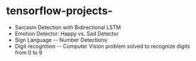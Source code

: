 # tensorflow-projects-
* Sarcasm Detection with Bidirectional LSTM
* Emotion Detector: Happy vs. Sad Detector
* Sign Language -- Number Detections
* Digit recognition -- Computer Vision problem solved to recognize digits from 0 to 9
